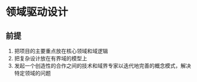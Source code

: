 # 领域驱动设计
## 前提
1. 把项目的主要重点放在核心领域和域逻辑
2. 把复杂设计放在有界域的模型上
3. 发起一个创造性的合作之间的技术和域界专家以迭代地完善的概念模式，解决特定领域的问题

